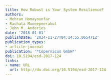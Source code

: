 ```yaml
---
title: How Robust is Your System Resilience?
authors:
- Mehran Homayounfar
- Rachata Muneepeerakul
- John M. Anderies
date: '2018-01-01'
publishDate: '2024-11-27T04:14:55.065471Z'
publication_types:
- article-journal
publication: '*Copernicus GmbH*'
doi: 10.5194/esd-2017-124
links:
- name: URL
  url: http://dx.doi.org/10.5194/esd-2017-124
---
```

